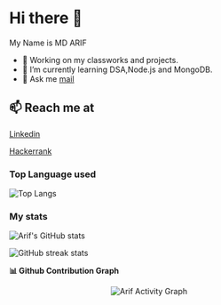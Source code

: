 # Hi there 👋
My Name is MD ARIF

<!-- 
**arifszl/arifszl** is a ✨ _special_ ✨ repository because its `README.md` (this file) appears on your GitHub profile. -->
<!-- 
Here are some ideas to get you started:

- 🔭 I’m currently working on ... My class work
- 🌱 I’m currently learning ...
- 👯 I’m looking to collaborate on ...
- 🤔 I’m looking for help with ...
- 💬 Ask me about ...
- 📫 How to reach me: ...
- 😄 Pronouns: ...
- ⚡ Fun fact: ...

 -->
- 🔭 Working on my classworks and projects.
- 🌱 I’m currently learning DSA,Node.js and MongoDB.
- 💬 Ask me [mail](mailto:arif88058@gmail.com)

## 📫 Reach me at
[Linkedin](www.linkedin.com/in/md-arif-025377137)

[Hackerrank](https://www.hackerrank.com/arifszl) 



 ### Top Language used

![Top Langs](https://github-readme-stats.vercel.app/api/top-langs/?username=arifszl) 

### My stats

![Arif's GitHub stats](https://github-readme-stats.vercel.app/api?username=arifszl)


![GitHub streak stats](https://github-readme-streak-stats.herokuapp.com/?user=arifszl)

<summary><b>📊 Github Contribution Graph</b></summary>
<p align="center"<a href="#"><img alt="Arif Activity Graph" src="https://activity-graph.herokuapp.com/graph?username=arifszl&bg_color=0D1117&color=e05397&line=e05397&point=FFFFFF&hide_border=true&" /></a></p>
